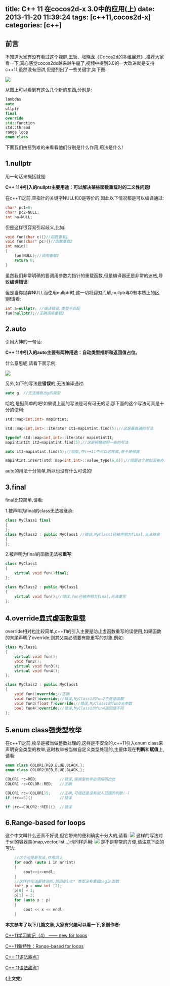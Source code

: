 title: C++ 11 在cocos2d-x 3.0中的应用(上)
date: 2013-11-20 11:39:24
tags: [c++11,cocos2d-x]
categories: [c++]
---


## **前言**

不知道大家有没有看过这个视屏,[王哲、张晓龙《Cocos2d的多维展开》][1],推荐大家看一下,真心感觉cocos2dx越来越牛逼了,视频中提到3.0的一大改进就是支持c++11,虽然没有细讲,但是列出了一些关键字,如下图:

![][2]

从图上可以看到有这么几个新的东西,分别是:

```c++
lambdas
auto
ullptr
final
override
std::function
std::thread
range loop
enum class
```


下面我们由易到难的来看看他们分别是什么作用,用法是什么!


## **1.nullptr**

用一句话来概括就是:

**C++ 11中引入的nullptr主要用途：可以解决某些函数重载时的二义性问题!**

在c++11之前,空指针的关键字NULL和0是等价的,因此以下情况都是可以编译通过:
```c++
char* pc1=0;
char* pc2=NULL;
int na=NULL;
```

但是这样很容易引起歧义,比如:
```c++
void fun(char c){}//函数重载1
void fun(char* pc){}//函数重载2
int main()
{
	fun(NULL);//调用重载2
	return 0;
}
```
虽然我们非常明确的要调用参数为指针的重载函数,但是编译器还是非常的迷惑,导致**编译错误**!

但是当你抛弃NULL而使用nullptr时,这一切将迎刃而解,nullptr与0有本质上的区别!请看:
```c++
int a=nullptr; //编译错误,类型不匹配
fun(nullptr);//正确调用重载2
```



## **2.auto**

引用大神的一句话:

**C++ 11中引入的auto主要有两种用途：自动类型推断和返回值占位。**

什么意思呢,请看下面示例:

![][3]

另外,如下的写法是**错误**的,无法编译通过:
```c++
auto g;	//无法推断出g的类型
```

哈哈,是挺简单的吧!如果说上面的写法是可有可无的话,那下面的这个写法可真是十分的便利:

```c
std::map<int,int> mapintint;

std::map<int,int>::iterator it1=mapintint.find(5);//这是最普通的写法

typedef std::map<int,int>::iterator mapintintIt;
mapintintIt it2=mapintint.find(5);//这是稍微聪明一些的写法

auto it3=mapintint.find(5);//哈哈,在c++11中可以这样做,是不是很爽

mapintint.insert(std::map<int,int>::value_type(6,6));//但是这个貌似没有办法用auto来用
```
auto的用法十分简单,所以也没有什么可说的!


## **3.final**
final比较简单,请看:

1.被声明为final的class无法被继承:
```c++
class MyClass1 final
{
};
class MyClass2 : public MyClass1 //错误,MyClass1已被声明为final,无法继承
{
};
```

2.被声明为final的函数无法被**重写**:
```c++
class MyClass1
{
	virtual void fun()final;
};

class MyClass2 : public MyClass1 
{
	virtual void fun();//错误,fun已被声明为final,无法重写
};
```


## **4.override显式虚函数重载**
override相对也比较简单,c++11的引入主要是防止虚函数重写的误使用,如果函数的末尾声明了override,则其父类必须要有能重写的对象,例如:
```c++
class MyClass1
{
	virtual void fun();
	void fun2();
	virtual void fun3();
	virtual void fun4();
};

class MyClass2 : public MyClass1 
{
	void fun()override;//正确
	void fun2()override;//错误,MyClass1的fun2不是虚函数
	void fun3(float f)override;//错误,MyClass1的fun3无参数
	bool fun4()override;//错误,MyClass1的fun4返回值不同
};
```

## **5.enum class强类型枚举**
在c++11之前,枚举是被当做整数处理的,这样是不安全的,c++11引入enum class来声明安全类型的枚举,这时枚举被当做自定义类型处理的,主要体现在**判断**和**赋值**上,请看:

```c++
enum class COLOR1{RED,BLUE,BLACK,};
enum class COLOR2{RED,BLUE,BLACK,};

COLOR1 rc=RED;			//错误,强类型枚举必须指明出处
COLOR1 rc=COLOR::RED;	//正确

COLOR1 rc=(COLOR1)5;	//正确,可惜还是没有加入范围的判断:-(
if (rc==5){}			//错误

if (rc==COLOR2::RED){}	//错误
```


## **6.Range-based for loops**

这个中文叫什么还真不好说,但它带来的便利确实十分大的,请看:
![][4]
这样的写法对于stl的容器类(map,vector,list...)也同样适用:
![][5]
是不是非常的方便,请注意下面的写法:

```c++
	//这个也是新写法,作用同上
	for each (auto i in arrint)
	{
		cout<<i<<endl;
	}
	//这样的写法是错误的,原因是int* 类型没有重载begin函数
	int* p = new int [2];
	p[0] = 1;
	p[1] = 2;
	for (auto x : p) 
	{
		cout << x << endl;
	}
```



**本文参考了以下几篇文章,大家有兴趣可以看一下,多谢作者:**

[C++11学习笔记（4） —— new for loops][6]

[C++11新特性：Range-based for loops][7]

[C++ 11语法甜点1][8]

[C++ 11语法甜点1][9]






**(上文完)**



[1]:http://v.youku.com/v_show/id_XNjMwNzIyNDU2.html
[2]:http://ww1.sinaimg.cn/large/7f870d23jw1earc0tc668j218g0p0n0n.jpg
[3]:http://ww1.sinaimg.cn/large/7f870d23jw1earg3wzqvnj20hy06st9a.jpg
[4]:http://ww3.sinaimg.cn/large/7f870d23jw1easep6hadnj20ot0640ta.jpg
[5]:http://ww3.sinaimg.cn/large/7f870d23jw1easfbb4xxyj20sk06nwf8.jpg
[6]:http://blog.csdn.net/fire_lord/article/details/8539115
[7]:http://blog.csdn.net/srzhz/article/details/7952723
[8]:http://www.cnblogs.com/hujian/archive/2012/02/20/2358853.html
[9]:http://www.cnblogs.com/hujian/archive/2012/12/07/2807941.html
